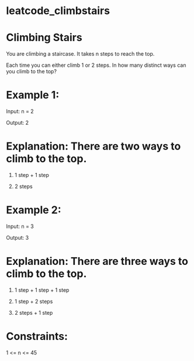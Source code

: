 # leatcode_climbstairs
# Climbing Stairs



You are climbing a staircase. It takes n steps to reach the top.


Each time you can either climb 1 or 2 steps. In how many distinct ways can you climb to the top?

 

# Example 1:


Input: n = 2


Output: 2


# Explanation: There are two ways to climb to the top.


1. 1 step + 1 step


2. 2 steps



# Example 2:



Input: n = 3


Output: 3



# Explanation: There are three ways to climb to the top.


1. 1 step + 1 step + 1 step


2. 1 step + 2 steps



3. 2 steps + 1 step

 

# Constraints:


1 <= n <= 45
